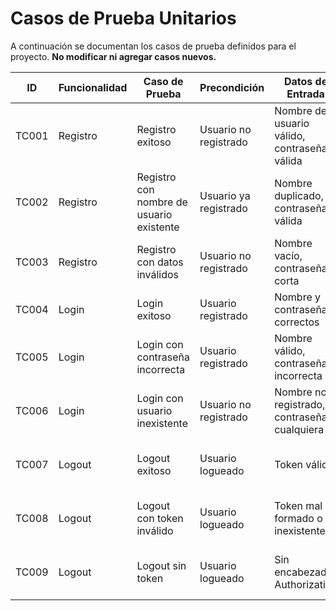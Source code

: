 # Casos de Prueba Unitarios

A continuación se documentan los casos de prueba definidos para el proyecto. **No modificar ni agregar casos nuevos.**

| ID    | Funcionalidad | Caso de Prueba                           | Precondición                  | Datos de Entrada                                | Resultado Esperado                                  | Tipo     |
|-------|---------------|------------------------------------------|-------------------------------|------------------------------------------------|-----------------------------------------------------|----------|
| TC001 | Registro      | Registro exitoso                         | Usuario no registrado         | Nombre de usuario válido, contraseña válida     | HTTP 200 OK, mensaje "Registro exitoso"             | Positiva |
| TC002 | Registro      | Registro con nombre de usuario existente | Usuario ya registrado         | Nombre duplicado, contraseña válida             | HTTP 409 Conflict, "Nombre de usuario ya registrado" | Negativa |
| TC003 | Registro      | Registro con datos inválidos             | Usuario no registrado         | Nombre vacío, contraseña corta                  | HTTP 400 Bad Request, error de validación           | Negativa |
| TC004 | Login         | Login exitoso                            | Usuario registrado            | Nombre y contraseña correctos                   | HTTP 200 OK, token de autenticación                 | Positiva |
| TC005 | Login         | Login con contraseña incorrecta          | Usuario registrado            | Nombre válido, contraseña incorrecta            | HTTP 401 Unauthorized, "Credenciales inválidas"     | Negativa |
| TC006 | Login         | Login con usuario inexistente            | Usuario no registrado         | Nombre no registrado, contraseña cualquiera     | HTTP 404 Not Found, "Usuario no encontrado"         | Negativa |
| TC007 | Logout        | Logout exitoso                           | Usuario logueado              | Token válido                                    | HTTP 200 OK, mensaje "Logout exitoso"               | Positiva |
| TC008 | Logout        | Logout con token inválido                | Usuario logueado              | Token mal formado o inexistente                 | HTTP 401 Unauthorized, "Token inválido"             | Negativa |
| TC009 | Logout        | Logout sin token                         | Usuario logueado              | Sin encabezado Authorization                    | HTTP 400 Bad Request, "Token requerido"             | Negativa |
